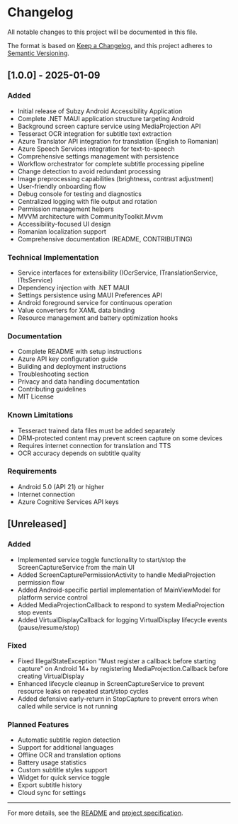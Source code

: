 # Changelog

All notable changes to this project will be documented in this file.

The format is based on [Keep a Changelog](https://keepachangelog.com/en/1.0.0/),
and this project adheres to [Semantic Versioning](https://semver.org/spec/v2.0.0.html).

## [1.0.0] - 2025-01-09

### Added
- Initial release of Subzy Android Accessibility Application
- Complete .NET MAUI application structure targeting Android
- Background screen capture service using MediaProjection API
- Tesseract OCR integration for subtitle text extraction
- Azure Translator API integration for translation (English to Romanian)
- Azure Speech Services integration for text-to-speech
- Comprehensive settings management with persistence
- Workflow orchestrator for complete subtitle processing pipeline
- Change detection to avoid redundant processing
- Image preprocessing capabilities (brightness, contrast adjustment)
- User-friendly onboarding flow
- Debug console for testing and diagnostics
- Centralized logging with file output and rotation
- Permission management helpers
- MVVM architecture with CommunityToolkit.Mvvm
- Accessibility-focused UI design
- Romanian localization support
- Comprehensive documentation (README, CONTRIBUTING)

### Technical Implementation
- Service interfaces for extensibility (IOcrService, ITranslationService, ITtsService)
- Dependency injection with .NET MAUI
- Settings persistence using MAUI Preferences API
- Android foreground service for continuous operation
- Value converters for XAML data binding
- Resource management and battery optimization hooks

### Documentation
- Complete README with setup instructions
- Azure API key configuration guide
- Building and deployment instructions
- Troubleshooting section
- Privacy and data handling documentation
- Contributing guidelines
- MIT License

### Known Limitations
- Tesseract trained data files must be added separately
- DRM-protected content may prevent screen capture on some devices
- Requires internet connection for translation and TTS
- OCR accuracy depends on subtitle quality

### Requirements
- Android 5.0 (API 21) or higher
- Internet connection
- Azure Cognitive Services API keys

## [Unreleased]

### Added
- Implemented service toggle functionality to start/stop the ScreenCaptureService from the main UI
- Added ScreenCapturePermissionActivity to handle MediaProjection permission flow
- Added Android-specific partial implementation of MainViewModel for platform service control
- Added MediaProjectionCallback to respond to system MediaProjection stop events
- Added VirtualDisplayCallback for logging VirtualDisplay lifecycle events (pause/resume/stop)

### Fixed
- Fixed IllegalStateException "Must register a callback before starting capture" on Android 14+ by registering MediaProjection.Callback before creating VirtualDisplay
- Enhanced lifecycle cleanup in ScreenCaptureService to prevent resource leaks on repeated start/stop cycles
- Added defensive early-return in StopCapture to prevent errors when called while service is not running

### Planned Features
- Automatic subtitle region detection
- Support for additional languages
- Offline OCR and translation options
- Battery usage statistics
- Custom subtitle styles support
- Widget for quick service toggle
- Export subtitle history
- Cloud sync for settings

---

For more details, see the [README](README.md) and [project specification](Specs/project.spec).
